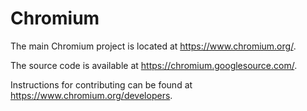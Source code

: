 # Chromium #

The main Chromium project is located at <https://www.chromium.org/>.

The source code is available at <https://chromium.googlesource.com/>.

Instructions for contributing can be found at <https://www.chromium.org/developers>.
